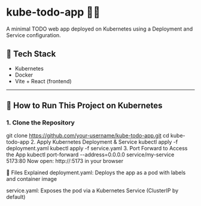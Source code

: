 # kube-todo-app 📝🚀

A minimal TODO web app deployed on Kubernetes using a Deployment and Service configuration.

## 🧱 Tech Stack
- Kubernetes
- Docker
- Vite + React (frontend)

---

## 🚀 How to Run This Project on Kubernetes

### 1. Clone the Repository

git clone https://github.com/your-username/kube-todo-app.git
cd kube-todo-app
2. Apply Kubernetes Deployment & Service
kubectl apply -f deployment.yaml
kubectl apply -f service.yaml
3. Port Forward to Access the App
kubectl port-forward --address=0.0.0.0 service/my-service 5173:80
Now open: http://<EC2-PUBLIC-IP>:5173 in your browser

📁 Files Explained
deployment.yaml: Deploys the app as a pod with labels and container image

service.yaml: Exposes the pod via a Kubernetes Service (ClusterIP by default)

